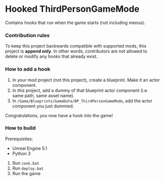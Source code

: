 # Hooked ThirdPersonGameMode

Contains hooks that run when the game starts (not including menus).

### Contribution rules

To keep this project backwards compatible with supported mods, this project is __append only__. In other words, contributors are not allowed to delete or modify any hooks that already exist.

### How to add a hook

1. In your mod project (not this project), create a blueprint. Make it an actor component.
1. In _this_ project, add a dummy of that blueprint actor component (i.e. same path, same asset name).
1. In `/Game/Blueprints/GameData/BP_ThirdPersonGameMode`, add the actor component you just dummied.

Congratulations, you now have a hook into the game!

### How to build

Prerequisites:

- Unreal Engine 5.1
- Python 3

1. Run `cook.bat`
1. Run `deploy.bat`
1. Run the game
